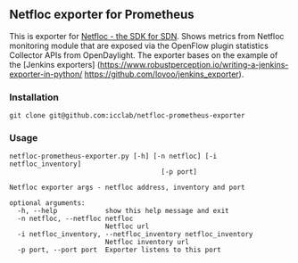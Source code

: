 ## Netfloc exporter for Prometheus

This is exporter for [Netfloc - the SDK for SDN](https://github.com/icclab/netfloc). Shows metrics from Netfloc monitoring module that are exposed via the OpenFlow plugin statistics Collector APIs from OpenDaylight. 
The exporter bases on the example of the [Jenkins exporters]
(https://www.robustperception.io/writing-a-jenkins-exporter-in-python/
https://github.com/lovoo/jenkins_exporter).

### Installation

```
git clone git@github.com:icclab/netfloc-prometheus-exporter
```


### Usage

```
netfloc-prometheus-exporter.py [-h] [-n netfloc] [-i netfloc_inventory]
                                      [-p port]

Netfloc exporter args - netfloc address, inventory and port

optional arguments:
  -h, --help            show this help message and exit
  -n netfloc, --netfloc netfloc
                        Netfloc url
  -i netfloc_inventory, --netfloc_inventory netfloc_inventory
                        Netfloc inventory url
  -p port, --port port  Exporter listens to this port
```



